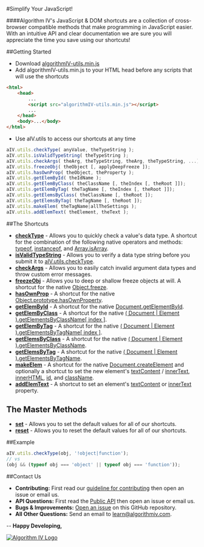 #Simplify Your JavaScript!


####Algorithm IV's JavaScript & DOM shortcuts are a collection of cross-browser compatible methods that make programming in JavaScript easier. With an intuitive API and clear documentation we are sure you will appreciate the time you save using our shortcuts!


##Getting Started
- Download [algorithmIV-utils.min.js](https://github.com/imaginate/algorithmIV-javascript-shortcuts/blob/master/src/algorithmIV-utils.min.js)
- Add algorithmIV-utils.min.js to your HTML head before any scripts that will use the shortcuts
```html
<html>
    <head>
        ...
        <script src="algorithmIV-utils.min.js"></script>
        ...
    </head>
    <body>...</body>
</html>
```
- Use aIV.utils to access our shortcuts at any time
```javascript
aIV.utils.checkType( anyValue, theTypeString );
aIV.utils.isValidTypeString( theTypeString );
aIV.utils.checkArgs( theArg, theTypeString, theArg, theTypeString, ...);
aIV.utils.freezeObj( theObject [, applyDeepFreeze ]);
aIV.utils.hasOwnProp( theObject, theProperty );
aIV.utils.getElemById( theIdName );
aIV.utils.getElemByClass( theClassName [, theIndex [, theRoot ]]);
aIV.utils.getElemByTag( theTagName [, theIndex [, theRoot ]]);
aIV.utils.getElemsByClass( theClassName [, theRoot ]);
aIV.utils.getElemsByTag( theTagName [, theRoot ]);
aIV.utils.makeElem( theTagName|allTheSettings );
aIV.utils.addElemText( theElement, theText );
```


##The Shortcuts
- **[checkType](https://github.com/imaginate/algorithmIV-javascript-shortcuts/blob/master/src/pre-compiled-parts/js-methods/checkType.js)** - Allows you to quickly check a value's data type. A shortcut for the combination of the following native operators and methods: [typeof](https://developer.mozilla.org/en-US/docs/Web/JavaScript/Reference/Operators/typeof), [instanceof](https://developer.mozilla.org/en-US/docs/Web/JavaScript/Reference/Operators/instanceof), and [Array.isArray](https://developer.mozilla.org/en-US/docs/Web/JavaScript/Reference/Global_Objects/Array/isArray).
- **[isValidTypeString](https://github.com/imaginate/algorithmIV-javascript-shortcuts/blob/master/src/pre-compiled-parts/js-methods/isValidTypeString.js)** - Allows you to verify a data type string before you submit it to [aIV.utils.checkType](https://github.com/imaginate/algorithmIV-javascript-shortcuts/blob/master/src/pre-compiled-parts/js-methods/checkType.js).
- **[checkArgs](https://github.com/imaginate/algorithmIV-javascript-shortcuts/blob/master/src/pre-compiled-parts/js-methods/checkArgs.js)** - Allows you to easily catch invalid argument data types and throw custom error messages.
- **[freezeObj](https://github.com/imaginate/algorithmIV-javascript-shortcuts/blob/master/src/pre-compiled-parts/js-methods/freezeObj.js)** - Allows you to deep or shallow freeze objects at will. A shortcut for the native [Object.freeze](https://developer.mozilla.org/en-US/docs/Web/JavaScript/Reference/Global_Objects/Object/freeze).
- **[hasOwnProp](https://github.com/imaginate/algorithmIV-javascript-shortcuts/blob/master/src/pre-compiled-parts/js-methods/hasOwnProp.js)** - A shortcut for the native [Object.prototype.hasOwnProperty](https://developer.mozilla.org/en-US/docs/Web/JavaScript/Reference/Global_Objects/Object/hasOwnProperty).
- **[getElemById](https://github.com/imaginate/algorithmIV-javascript-shortcuts/blob/master/src/pre-compiled-parts/dom-methods/getElemById.js)** - A shortcut for the native [Document.getElementById](https://developer.mozilla.org/en-US/docs/Web/API/Document/getElementById).
- **[getElemByClass](https://github.com/imaginate/algorithmIV-javascript-shortcuts/blob/master/src/pre-compiled-parts/dom-methods/getElemsByClass.js)** - A shortcut for the native [( Document | Element ).getElementsByClassName[ index ]](https://developer.mozilla.org/en-US/docs/Web/API/Document/getElementsByClassName).
- **[getElemByTag](https://github.com/imaginate/algorithmIV-javascript-shortcuts/blob/master/src/pre-compiled-parts/dom-methods/getElemsByTag.js)** - A shortcut for the native [( Document | Element ).getElementsByTagName[ index ]](https://developer.mozilla.org/en-US/docs/Web/API/document/getElementsByTagName).
- **[getElemsByClass](https://github.com/imaginate/algorithmIV-javascript-shortcuts/blob/master/src/pre-compiled-parts/dom-methods/getElemsByClass.js)** - A shortcut for the native [( Document | Element ).getElementsByClassName](https://developer.mozilla.org/en-US/docs/Web/API/Document/getElementsByClassName).
- **[getElemsByTag](https://github.com/imaginate/algorithmIV-javascript-shortcuts/blob/master/src/pre-compiled-parts/dom-methods/getElemsByTag.js)** - A shortcut for the native [( Document | Element ).getElementsByTagName](https://developer.mozilla.org/en-US/docs/Web/API/document/getElementsByTagName).
- **[makeElem](https://github.com/imaginate/algorithmIV-javascript-shortcuts/blob/master/src/pre-compiled-parts/dom-methods/makeElem.js)** - A shortcut for the native [Document.createElement](https://developer.mozilla.org/en-US/docs/Web/API/Document/createElement) and optionally a shortcut to set the new element's [textContent](https://developer.mozilla.org/en-US/docs/Web/API/Node/textContent) / [innerText](https://msdn.microsoft.com/en-us/library/ms533899(v=vs.85).aspx), [innerHTML](https://developer.mozilla.org/en-US/docs/Web/API/Element/innerHTML), [id](https://developer.mozilla.org/en-US/docs/Web/API/Element/id), and [className](https://developer.mozilla.org/en-US/docs/Web/API/Element/className).
- **[addElemText](https://github.com/imaginate/algorithmIV-javascript-shortcuts/blob/master/src/pre-compiled-parts/dom-methods/addElemText.js)** - A shortcut to set an element's [textContent](https://developer.mozilla.org/en-US/docs/Web/API/Node/textContent) or [innerText](https://msdn.microsoft.com/en-us/library/ms533899(v=vs.85).aspx) property.

## The Master Methods
- **[set](https://github.com/imaginate/algorithmIV-javascript-shortcuts/blob/e9d9de36665b4ec7b5df2dd68808305dbf3670f0/src/pre-compiled-parts/set-defaults.js#L1-13)** - Allows you to set the default values for all of our shortcuts.
- **[reset](https://github.com/imaginate/algorithmIV-javascript-shortcuts/blob/e9d9de36665b4ec7b5df2dd68808305dbf3670f0/src/pre-compiled-parts/set-defaults.js#L58-65)** - Allows you to reset the default values for all of our shortcuts.


##Example
```javascript
aIV.utils.checkType(obj, '!object|function');
// vs
(obj && (typeof obj === 'object' || typeof obj === 'function'));
```


##Contact Us
- **Contributing:** First read our [guideline for contributing](https://github.com/imaginate/algorithmIV-javascript-shortcuts/blob/master/CONTRIBUTING.md) then open an issue or email us.
- **API Questions:** First read the [Public API](https://github.com/imaginate/algorithmIV-javascript-shortcuts/blob/master/src/pre-compiled-parts/public-api.js) then open an issue or email us.
- **Bugs & Improvements:** [Open an issue](https://github.com/imaginate/algorithmIV-javascript-shortcuts/issues) on this GitHub repository.
- **All Other Questions:** Send an email to [learn@algorithmiv.com](mailto:learn@algorithmiv.com).


--
**Happy Developing,**

<a href="http://www.algorithmiv.com"><img src="http://www.algorithmiv.com/images/aIV-logo.png" alt="Algorithm IV Logo" /></a>